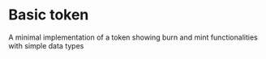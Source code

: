 # Basic token
A minimal implementation of a token showing 
burn and mint functionalities with simple data types
